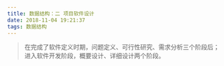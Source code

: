 ```yaml
---
title: 数据结构：二 项目软件设计
date: 2018-11-04 19:21:37
tags: 数据结构
---
```

> 在完成了软件定义时期，问题定义、可行性研究、需求分析三个阶段后；
进入软件开发阶段，概要设计、详细设计两个阶段。


